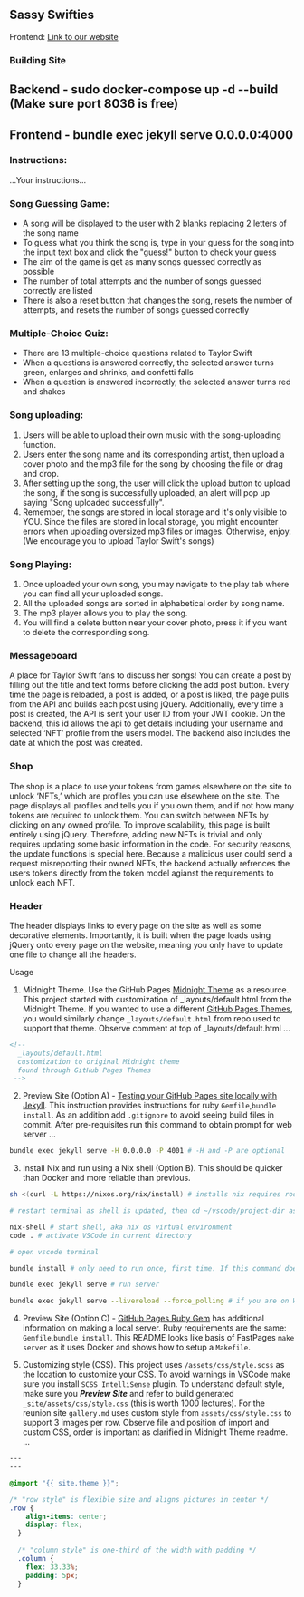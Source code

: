 ## Sassy Swifties

Frontend: [Link to our website](https://lwu1822.github.io/SassySwiftiesFrontend/landing.html)

### Building Site

## Backend - sudo docker-compose up -d --build (Make sure port 8036 is free)
## Frontend - bundle exec jekyll serve 0.0.0.0:4000

### Instructions:

...Your instructions...

### Song Guessing Game:

- A song will be displayed to the user with 2 blanks replacing 2 letters of the song name
- To guess what you think the song is, type in your guess for the song into the input text box and click the "guess!" button to check your guess
- The aim of the game is get as many songs guessed correctly as possible
- The number of total attempts and the number of songs guessed correctly are listed
- There is also a reset button that changes the song, resets the number of attempts, and resets the number of songs guessed correctly

### Multiple-Choice Quiz:

- There are 13 multiple-choice questions related to Taylor Swift
- When a questions is answered correctly, the selected answer turns green, enlarges and shrinks, and confetti falls
- When a question is answered incorrectly, the selected answer turns red and shakes

### Song uploading:
1. Users will be able to upload their own music with the song-uploading function.
2. Users enter the song name and its corresponding artist, then upload a cover photo and the mp3 file for the song by choosing the file or drag and drop.
3. After setting up the song, the user will click the upload button to upload the song, if the song is successfully uploaded, an alert will pop up saying "Song uploaded successfully".
4. Remember, the songs are stored in local storage and it's only visible to YOU. Since the files are stored in local storage, you might encounter errors when uploading oversized mp3 files or images. Otherwise, enjoy. (We encourage you to upload Taylor Swift's songs)

### Song Playing:
1. Once uploaded your own song, you may navigate to the play tab where you can find all your uploaded songs.
2. All the uploaded songs are sorted in alphabetical order by song name. 
3. The mp3 player allows you to play the song.
4. You will find a delete button near your cover photo, press it if you want to delete the corresponding song.

### Messageboard

A place for Taylor Swift fans to discuss her songs! You can create a post by filling out the title and text forms before clicking the add post button. Every time the page is reloaded, a post is added, or a post is liked, the page pulls from the API and builds each post using jQuery. Additionally, every time a post is created, the API is sent your user ID from your JWT cookie. On the backend, this id allows the api to get details including your username and selected ‘NFT’ profile from the users model. The backend also includes the date at which the post was created. 

### Shop

The shop is a place to use your tokens from games elsewhere on the site to unlock ‘NFTs,’ which are profiles you can use elsewhere on the site. The page displays all profiles and tells you if you own them, and if not how many tokens are required to unlock them. You can switch between NFTs by clicking on any owned profile. To improve scalability, this page is built entirely using jQuery. Therefore, adding new NFTs is trivial and only requires updating some basic information in the code. For security reasons, the update functions is special here. Because a malicious user could send a request misreporting their owned NFTs, the backend actually refrences the users tokens directly from the token model agianst the requirements to unlock each NFT. 

### Header

The header displays links to every page on the site as well as some decorative elements. Importantly, it is built when the page loads using jQuery onto every page on the website, meaning you only have to update one file to change all the headers.

Usage

1. Midnight Theme. Use the GitHub Pages [Midnight Theme](https://github.com/pages-themes/midnight/blob/master/README.md) as a resource.  This project started with customization of _layouts/default.html from the Midnight Theme.  If you wanted to use a different [GitHub Pages Themes](https://pages.github.com/themes/), you would similarly change `_layouts/default.html` from repo used to support that theme.  Observe comment at top of _layouts/default.html ...

```html
<!-- 
  _layouts/default.html
  customization to original Midnight theme 
  found through GitHub Pages Themes
 -->
```

2. Preview Site (Option A) - [Testing your GitHub Pages site locally with Jekyll](https://docs.github.com/en/pages/setting-up-a-github-pages-site-with-jekyll/testing-your-github-pages-site-locally-with-jekyll).  This instruction provides instructions for ruby `Gemfile`,`bundle install`.  As an addition add `.gitignore` to avoid seeing build files in commit.   After pre-requisites run this command to obtain prompt for web server ...

```bash
bundle exec jekyll serve -H 0.0.0.0 -P 4001 # -H and -P are optional
```
3. Install Nix and run using a Nix shell (Option B).  This should be quicker than Docker and more reliable than previous.

```bash
sh <(curl -L https://nixos.org/nix/install) # installs nix requires root password

# restart terminal as shell is updated, then cd ~/vscode/project-dir assuming you have it cloned

nix-shell # start shell, aka nix os virtual environment
code . # activate VSCode in current directory

# open vscode terminal

bundle install # only need to run once, first time. If this command doesn't work, delete your github repo, and reclone it. 

bundle exec jekyll serve # run server

bundle exec jekyll serve --livereload --force_polling # if you are on WSL/windows and the above command doesn't work, try this.

```

4. Preview Site (Option C) - [GitHub Pages Ruby Gem](https://github.com/github/pages-gem) has additional information on making a local server.  Ruby requirements are the same: `Gemfile`,`bundle install`.   This README looks like basis of FastPages `make server` as it uses Docker and shows how to setup a `Makefile`.

5. Customizing style (CSS).  This project uses `/assets/css/style.scss` as the location to customize your CSS. To avoid warnings in VSCode make sure you install `SCSS IntelliSense` plugin.  To understand default style, make sure you ***Preview Site*** and refer to build generated `_site/assets/css/style.css` (this is worth 1000 lectures).  For the reunion site `gallery.md` uses custom style from `assets/css/style.css` to support 3 images per row.  Observe file and position of import and custom CSS, order is important as clarified in Midnight Theme readme. ...

```css
---
---

@import "{{ site.theme }}";

/* "row style" is flexible size and aligns pictures in center */
.row {
    align-items: center;
    display: flex;
  }
  
  /* "column style" is one-third of the width with padding */
  .column {
    flex: 33.33%;
    padding: 5px;
  }
```
